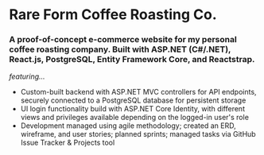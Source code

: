 # Rare Form Coffee Roasting Co.
### A proof-of-concept e-commerce website for my personal coffee roasting company. Built with ASP.NET (C#/.NET), React.js, PostgreSQL, Entity Framework Core, and Reactstrap.

*featuring...*
- Custom-built backend with ASP.NET MVC controllers for API endpoints, securely connected to a PostgreSQL database for persistent storage
- UI login functionality build with ASP.NET Core Identity, with different views and privileges available depending on the logged-in user's role
- Development managed using agile methodology; created an ERD, wireframe, and user stories; planned sprints; managed tasks via GitHub Issue Tracker & Projects tool
